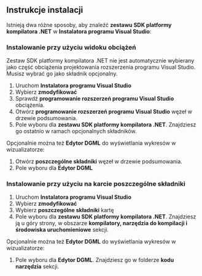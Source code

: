 ## <a name="installation-instructions"></a>Instrukcje instalacji 

Istnieją dwa różne sposoby, aby znaleźć **zestawu SDK platformy kompilatora .NET** w **Instalatora programu Visual Studio**:

### <a name="install-using-the-workloads-view"></a>Instalowanie przy użyciu widoku obciążeń

Zestaw SDK platformy kompilatora .NET nie jest automatycznie wybierany jako część obciążenia projektowania rozszerzenia programu Visual Studio. Musisz wybrać go jako składnik opcjonalny.

1. Uruchom **Instalatora programu Visual Studio** 
1. Wybierz **zmodyfikować** 
1. Sprawdź **programowanie rozszerzeń programu Visual Studio** obciążenia.
1. Otwórz **programowanie rozszerzeń programu Visual Studio** węzeł w drzewie podsumowania.
1. Pole wyboru dla **zestawu SDK platformy kompilatora .NET**. Znajdziesz go ostatnio w ramach opcjonalnych składników.

Opcjonalnie można też **Edytor DGML** do wyświetlania wykresów w wizualizatorze:

1. Otwórz **poszczególne składniki** węzeł w drzewie podsumowania.
1. Pole wyboru dla **Edytor DGML**

### <a name="install-using-the-individual-components-tab"></a>Instalowanie przy użyciu na karcie poszczególne składniki

1. Uruchom **Instalatora programu Visual Studio** 
1. Wybierz **zmodyfikować** 
1. Wybierz **poszczególne składniki** kartę 
1. Pole wyboru dla **zestawu SDK platformy kompilatora .NET**. Znajdziesz ją u góry strony, w obszarze **kompilatory, narzędzia do kompilacji i środowiska uruchomieniowe** sekcji.

Opcjonalnie można też **Edytor DGML** do wyświetlania wykresów w wizualizatorze:

1. Pole wyboru dla **Edytor DGML**. Znajdziesz go w folderze **kodu narzędzia** sekcji.
